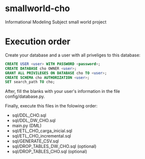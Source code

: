# smallworld-cho
Informational Modeling Subject small world project

# Execution order
Create your database and a user with all priveliges to this database:
```sql
CREATE USER <user> WITH PASSWORD <password>;
CREATE DATABASE cho OWNER <user>;
GRANT ALL PRIVILEGES ON DATABASE cho TO <user>;
CREATE SCHEMA cho AUTHORIZATION <user>;
SET search_path TO cho;
```

After, fill the blanks with your user's information in the file config/database.py.

Finally, execute this files in the folowing order:
- sql/DDL_CHO.sql
- sql/DDL_DW_CHO.sql
- main.py (DML)
- sql/ETL_CHO_carga_inicial.sql
- sql/ETL_CHO_incremental.sql
- sql/GENERATE_CSV.sql
- sql/DROP_TABLES_DW_CHO.sql (optional)
- sql/DROP_TABLES_CHO.sql (optional)